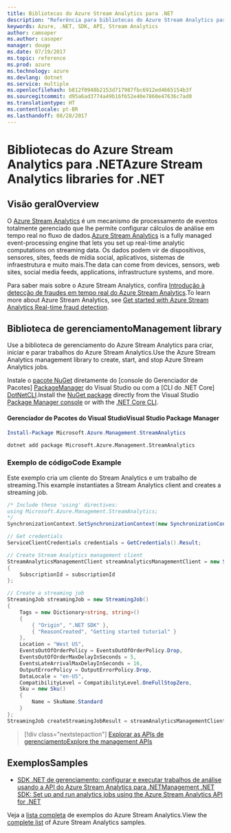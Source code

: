 ```yaml
---
title: Bibliotecas do Azure Stream Analytics para .NET
description: "Referência para bibliotecas do Azure Stream Analytics para .NET"
keywords: Azure, .NET, SDK, API, Stream Analytics
author: camsoper
ms.author: casoper
manager: douge
ms.date: 07/19/2017
ms.topic: reference
ms.prod: azure
ms.technology: azure
ms.devlang: dotnet
ms.service: multiple
ms.openlocfilehash: b812f0948b2153d717987fbc6912ed4665154b3f
ms.sourcegitcommit: d95a6ad3774a49b16f652e40e7860e47636c7ad0
ms.translationtype: HT
ms.contentlocale: pt-BR
ms.lasthandoff: 08/28/2017
---
```

# <a name="azure-stream-analytics-libraries-for-net"></a><span data-ttu-id="39252-104">Bibliotecas do Azure Stream Analytics para .NET</span><span class="sxs-lookup"><span data-stu-id="39252-104">Azure Stream Analytics libraries for .NET</span></span>

## <a name="overview"></a><span data-ttu-id="39252-105">Visão geral</span><span class="sxs-lookup"><span data-stu-id="39252-105">Overview</span></span>

<span data-ttu-id="39252-106">O [Azure Stream Analytics](/azure/stream-analytics/stream-analytics-introduction) é um mecanismo de processamento de eventos totalmente gerenciado que lhe permite configurar cálculos de análise em tempo real no fluxo de dados.</span><span class="sxs-lookup"><span data-stu-id="39252-106">[Azure Stream Analytics](/azure/stream-analytics/stream-analytics-introduction) is a fully managed event-processing engine that lets you set up real-time analytic computations on streaming data.</span></span> <span data-ttu-id="39252-107">Os dados podem vir de dispositivos, sensores, sites, feeds de mídia social, aplicativos, sistemas de infraestrutura e muito mais.</span><span class="sxs-lookup"><span data-stu-id="39252-107">The data can come from devices, sensors, web sites, social media feeds, applications, infrastructure systems, and more.</span></span> 

<span data-ttu-id="39252-108">Para saber mais sobre o Azure Stream Analytics, confira [Introdução à detecção de fraudes em tempo real do Azure Stream Analytics](/azure/stream-analytics/stream-analytics-real-time-fraud-detection).</span><span class="sxs-lookup"><span data-stu-id="39252-108">To learn more about Azure Stream Analytics, see [Get started with Azure Stream Analytics Real-time fraud detection](/azure/stream-analytics/stream-analytics-real-time-fraud-detection).</span></span>


## <a name="management-library"></a><span data-ttu-id="39252-109">Biblioteca de gerenciamento</span><span class="sxs-lookup"><span data-stu-id="39252-109">Management library</span></span>

<span data-ttu-id="39252-110">Use a biblioteca de gerenciamento do Azure Stream Analytics para criar, iniciar e parar trabalhos do Azure Stream Analytics.</span><span class="sxs-lookup"><span data-stu-id="39252-110">Use the Azure Stream Analytics management library to create, start, and stop Azure Stream Analytics jobs.</span></span>

<span data-ttu-id="39252-111">Instale o [pacote NuGet](https://www.nuget.org/packages/Microsoft.Azure.Management.StreamAnalytics) diretamente do [console do Gerenciador de Pacotes] [ PackageManager] do Visual Studio ou com a [CLI do .NET Core] [DotNetCLI].</span><span class="sxs-lookup"><span data-stu-id="39252-111">Install the [NuGet package](https://www.nuget.org/packages/Microsoft.Azure.Management.StreamAnalytics) directly from the Visual Studio [Package Manager console][PackageManager] or with the [.NET Core CLI][DotNetCLI].</span></span>

#### <a name="visual-studio-package-manager"></a><span data-ttu-id="39252-112">Gerenciador de Pacotes do Visual Studio</span><span class="sxs-lookup"><span data-stu-id="39252-112">Visual Studio Package Manager</span></span>

```powershell
Install-Package Microsoft.Azure.Management.StreamAnalytics
```

```bash
dotnet add package Microsoft.Azure.Management.StreamAnalytics
```

### <a name="code-example"></a><span data-ttu-id="39252-113">Exemplo de código</span><span class="sxs-lookup"><span data-stu-id="39252-113">Code Example</span></span>

<span data-ttu-id="39252-114">Este exemplo cria um cliente do Stream Analytics e um trabalho de streaming.</span><span class="sxs-lookup"><span data-stu-id="39252-114">This example instantiates a Stream Analytics client and creates a streaming job.</span></span>

```csharp
/* Include these 'using' directives:
using Microsoft.Azure.Management.StreamAnalytics;
*/
SynchronizationContext.SetSynchronizationContext(new SynchronizationContext());

// Get credentials
ServiceClientCredentials credentials = GetCredentials().Result;

// Create Stream Analytics management client
StreamAnalyticsManagementClient streamAnalyticsManagementClient = new StreamAnalyticsManagementClient(credentials)
{
    SubscriptionId = subscriptionId
};

// Create a streaming job
StreamingJob streamingJob = new StreamingJob()
{
    Tags = new Dictionary<string, string>()
    {
        { "Origin", ".NET SDK" },
        { "ReasonCreated", "Getting started tutorial" }
    },
    Location = "West US",
    EventsOutOfOrderPolicy = EventsOutOfOrderPolicy.Drop,
    EventsOutOfOrderMaxDelayInSeconds = 5,
    EventsLateArrivalMaxDelayInSeconds = 16,
    OutputErrorPolicy = OutputErrorPolicy.Drop,
    DataLocale = "en-US",
    CompatibilityLevel = CompatibilityLevel.OneFullStopZero,
    Sku = new Sku()
    {
        Name = SkuName.Standard
    }
};
StreamingJob createStreamingJobResult = streamAnalyticsManagementClient.StreamingJobs.CreateOrReplace(streamingJob, resourceGroupName, streamingJobName);
```

> [!div class="nextstepaction"]
> [<span data-ttu-id="39252-115">Explorar as APIs de gerenciamento</span><span class="sxs-lookup"><span data-stu-id="39252-115">Explore the management APIs</span></span>](/dotnet/api/overview/azure/streamanalytics/management)


## <a name="samples"></a><span data-ttu-id="39252-116">Exemplos</span><span class="sxs-lookup"><span data-stu-id="39252-116">Samples</span></span>

- [<span data-ttu-id="39252-117">SDK .NET de gerenciamento: configurar e executar trabalhos de análise usando a API do Azure Stream Analytics para .NET</span><span class="sxs-lookup"><span data-stu-id="39252-117">Management .NET SDK: Set up and run analytics jobs using the Azure Stream Analytics API for .NET</span></span>](/azure/stream-analytics/stream-analytics-dotnet-management-sdk)

<span data-ttu-id="39252-118">Veja a [lista completa](https://azure.microsoft.com/resources/samples/?platform=dotnet&service=stream-analytics) de exemplos do Azure Stream Analytics.</span><span class="sxs-lookup"><span data-stu-id="39252-118">View the [complete list](https://azure.microsoft.com/resources/samples/?platform=dotnet&service=stream-analytics) of Azure Stream Analytics samples.</span></span>

[PackageManager]: https://docs.microsoft.com/nuget/tools/package-manager-console
[DotNetCLI]: https://docs.microsoft.com/dotnet/core/tools/dotnet-add-package

